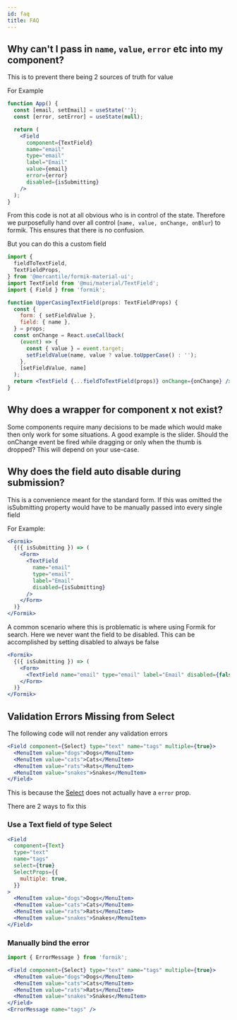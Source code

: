 ```yaml
---
id: faq
title: FAQ
---
```


## Why can't I pass in `name`, `value`, `error` etc into my component?

This is to prevent there being 2 sources of truth for value

For Example

```jsx
function App() {
  const [email, setEmail] = useState('');
  const [error, setError] = useState(null);

  return (
    <Field
      component={TextField}
      name="email"
      type="email"
      label="Email"
      value={email}
      error={error}
      disabled={isSubmitting}
    />
  );
}
```

From this code is not at all obvious who is in control of the state. Therefore we purposefully hand over all control (`name, value, onChange, onBlur`) to formik. This ensures that there is no confusion.

But you can do this a custom field

```jsx
import {
  fieldToTextField,
  TextFieldProps,
} from '@mercantile/formik-material-ui';
import TextField from '@mui/material/TextField';
import { Field } from 'formik';

function UpperCasingTextField(props: TextFieldProps) {
  const {
    form: { setFieldValue },
    field: { name },
  } = props;
  const onChange = React.useCallback(
    (event) => {
      const { value } = event.target;
      setFieldValue(name, value ? value.toUpperCase() : '');
    },
    [setFieldValue, name]
  );
  return <TextField {...fieldToTextField(props)} onChange={onChange} />;
}
```

## Why does a wrapper for component x not exist?

Some components require many decisions to be made which would make then only work for some situations.
A good example is the slider. Should the onChange event be fired while dragging or only when the thumb is dropped? This will depend on your use-case.

## Why does the field auto disable during submission?

This is a convenience meant for the standard form. If this was omitted the isSubmitting property would have to be manually passed into every single field

For Example:

```jsx {8}
<Formik>
  {({ isSubmitting }) => (
    <Form>
      <TextField
        name="email"
        type="email"
        label="Email"
        disabled={isSubmitting}
      />
    </Form>
  )}
</Formik>
```

A common scenario where this is problematic is where using Formik for search. Here we never want the field to be disabled. This can be accomplished by setting disabled to always be false

```jsx {8}
<Formik>
  {({ isSubmitting }) => (
    <Form>
      <TextField name="email" type="email" label="Email" disabled={false} />
    </Form>
  )}
</Formik>
```

## Validation Errors Missing from Select

The following code will not render any validation errors

```jsx
<Field component={Select} type="text" name="tags" multiple={true}>
  <MenuItem value="dogs">Dogs</MenuItem>
  <MenuItem value="cats">Cats</MenuItem>
  <MenuItem value="rats">Rats</MenuItem>
  <MenuItem value="snakes">Snakes</MenuItem>
</Field>
```

This is because the [Select](https://mui.com/api/select/) does not actually have a `error` prop.

There are 2 ways to fix this

### Use a Text field of type Select

```jsx
<Field
  component={Text}
  type="text"
  name="tags"
  select={true}
  SelectProps={{
    multiple: true,
  }}
>
  <MenuItem value="dogs">Dogs</MenuItem>
  <MenuItem value="cats">Cats</MenuItem>
  <MenuItem value="rats">Rats</MenuItem>
  <MenuItem value="snakes">Snakes</MenuItem>
</Field>
```

### Manually bind the error

```jsx
import { ErrorMessage } from 'formik';

<Field component={Select} type="text" name="tags" multiple={true}>
  <MenuItem value="dogs">Dogs</MenuItem>
  <MenuItem value="cats">Cats</MenuItem>
  <MenuItem value="rats">Rats</MenuItem>
  <MenuItem value="snakes">Snakes</MenuItem>
</Field>
<ErrorMessage name="tags" />
```
